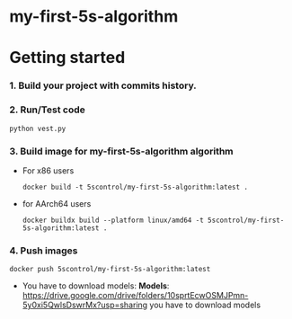 # my-first-5s-algorithm
# Getting started 

### 1. Build your project with commits history.

### 2. Run/Test code
  ```python vest.py```

### 3. Build image for my-first-5s-algorithm algorithm
- For x86 users

    ```docker build -t 5scontrol/my-first-5s-algorithm:latest .```

- for AArch64 users 

    ```docker buildx build --platform linux/amd64 -t 5scontrol/my-first-5s-algorithm:latest .```

### 4. Push images

  ```docker push 5scontrol/my-first-5s-algorithm:latest```

- You have to download models:
**Models**: https://drive.google.com/drive/folders/10sprtEcwOSMJPmn-5y0xi5QwlsDswrMx?usp=sharing
you have to download models 



